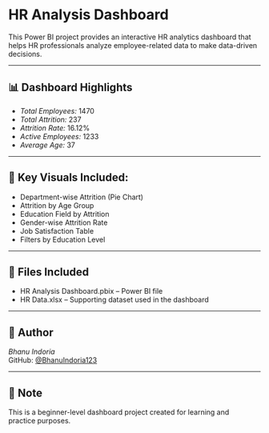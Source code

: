 # HR Analysis Dashboard

This Power BI project provides an interactive HR analytics dashboard that helps HR professionals analyze employee-related data to make data-driven decisions.

---

## 📊 Dashboard Highlights

- *Total Employees:* 1470  
- *Total Attrition:* 237  
- *Attrition Rate:* 16.12%  
- *Active Employees:* 1233  
- *Average Age:* 37

---

## 📌 Key Visuals Included:

- Department-wise Attrition (Pie Chart)
- Attrition by Age Group
- Education Field by Attrition
- Gender-wise Attrition Rate
- Job Satisfaction Table
- Filters by Education Level

---

## 📁 Files Included

- HR Analysis Dashboard.pbix – Power BI file
- HR Data.xlsx – Supporting dataset used in the dashboard

---

## 👤 Author

*Bhanu Indoria*  
GitHub: [@BhanuIndoria123](https://github.com/BhanuIndoria123)

---

## 📎 Note

This is a beginner-level dashboard project created for learning and practice purposes.
